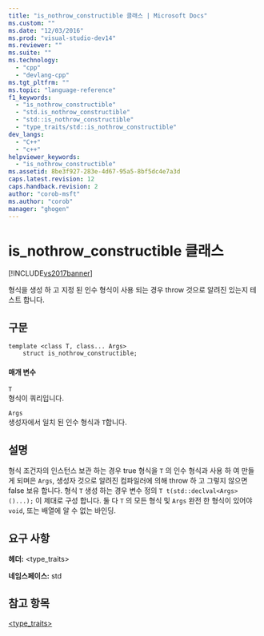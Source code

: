 ```yaml
---
title: "is_nothrow_constructible 클래스 | Microsoft Docs"
ms.custom: ""
ms.date: "12/03/2016"
ms.prod: "visual-studio-dev14"
ms.reviewer: ""
ms.suite: ""
ms.technology: 
  - "cpp"
  - "devlang-cpp"
ms.tgt_pltfrm: ""
ms.topic: "language-reference"
f1_keywords: 
  - "is_nothrow_constructible"
  - "std.is_nothrow_constructible"
  - "std::is_nothrow_constructible"
  - "type_traits/std::is_nothrow_constructible"
dev_langs: 
  - "C++"
  - "c++"
helpviewer_keywords: 
  - "is_nothrow_constructible"
ms.assetid: 8be3f927-283e-4d67-95a5-8bf5dc4e7a3d
caps.latest.revision: 12
caps.handback.revision: 2
author: "corob-msft"
ms.author: "corob"
manager: "ghogen"
---
```

# is_nothrow_constructible 클래스
[!INCLUDE[vs2017banner](../assembler/inline/includes/vs2017banner.md)]

형식을 생성 하 고 지정 된 인수 형식이 사용 되는 경우 throw 것으로 알려진 있는지 테스트 합니다.  
  
## 구문  
  
```  
template <class T, class... Args>  
    struct is_nothrow_constructible;  
```  
  
#### 매개 변수  
 `T`  
 형식이 쿼리입니다.  
  
 `Args`  
 생성자에서 일치 된 인수 형식과 `T`합니다.  
  
## 설명  
 형식 조건자의 인스턴스 보관 하는 경우 true 형식을 `T` 의 인수 형식과 사용 하 여 만들게 되며은 `Args`, 생성자 것으로 알려진 컴파일러에 의해 throw 하 고 그렇지 않으면 false 보유 합니다. 형식 `T` 생성 하는 경우 변수 정의 `T t(std::declval<Args>()...);` 이 제대로 구성 합니다. 둘 다 `T` 의 모든 형식 및 `Args` 완전 한 형식이 있어야 `void`, 또는 배열에 알 수 없는 바인딩.  
  
## 요구 사항  
 **헤더:** \<type\_traits\>  
  
 **네임스페이스:** std  
  
## 참고 항목  
 [\<type\_traits\>](../standard-library/type-traits.md)